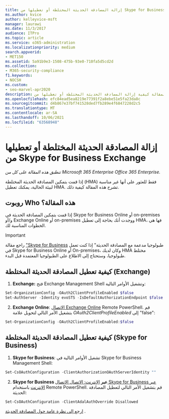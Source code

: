 ```yaml
---
title: إزالة المصادقة الحديثة المختلطة أو تعطيلها من Skype for Business Exchange
ms.author: kvice
author: kelleyvice-msft
manager: laurawi
ms.date: 11/3/2017
audience: ITPro
ms.topic: article
ms.service: o365-administration
ms.localizationpriority: medium
search.appverid:
- MET150
ms.assetid: 5a91b9e3-1508-475b-93e0-710fa5d5cd2d
ms.collection:
- M365-security-compliance
f1.keywords:
- NOCSH
ms.custom:
- seo-marvel-apr2020
description: تشرح هذه المقالة كيفية إزالة المصادقة الحديثة المختلطة أو تعطيلها من Skype for Business Exchange.
ms.openlocfilehash: efc84ead5ea8219e77391f2a8ebe51e5fa23da8c
ms.sourcegitcommit: d4b867e37bf741528ded7fb289e4f6847228d2c5
ms.translationtype: MT
ms.contentlocale: ar-SA
ms.lasthandoff: 10/06/2021
ms.locfileid: "63568948"
---
```

# <a name="removing-or-disabling-hybrid-modern-authentication-from-skype-for-business-and-exchange"></a>إزالة المصادقة الحديثة المختلطة أو تعطيلها من Skype for Business Exchange

*تنطبق هذه المقالة على كل من Microsoft 365 Enterprise Office 365 Enterprise.*

إذا قمت بتمكين المصادقة الحديثة المختلطة (HMA) فقط للعثور على أنها غير مناسبة لبيئة الحالية، يمكنك تعطيل HMA. تشرح هذه المقالة كيفية ذلك.
  
## <a name="who-is-this-article-for"></a>روبوت Who هذه المقالة؟

إذا قمت بتمكين المصادقة الحديثة في Skype for Business Online أو on-premises و/أو Exchange Online أو on-premises ووجدت أنك بحاجة إلى تعطيل HMA، فها هي الخطوات المناسبة لك.

> [!IMPORTANT]
> راجع مقالة ["Skype for Business](/skypeforbusiness/plan-your-deployment/modern-authentication/topologies-supported) طبولوجيا مدعمة مع المصادقة الحديثة" إذا كنت تعمل في Skype for Business Online أو On-premises، وكان لديك HMA مختلط طبولوجيا، وستحتاج إلى الاطلاع على الطبولوجيا المعتمدة قبل البدء.
  
## <a name="how-to-disable-hybrid-modern-authentication-exchange"></a>كيفية تعطيل المصادقة الحديثة المختلطة (Exchange)

1. **Exchange:** فتح Exchange Management Shell وتشغيل الأوامر التالية: 

```powershell
Set-OrganizationConfig -OAuth2ClientProfileEnabled $false
Set-AuthServer -Identity evoSTS -IsDefaultAuthorizationEndpoint $false
```

2. **Exchange Online**: [الاتصال Exchange Online](/powershell/exchange/connect-to-exchange-online-powershell) Remote PowerShell. قم بتشغيل الأمر التالي لتحويل علامة  *OAuth2ClientProfileEnabled*  إلى "false":

```powershell    
Set-OrganizationConfig -OAuth2ClientProfileEnabled:$false
```
    
## <a name="how-to-disable-hybrid-modern-authentication-skype-for-business"></a>كيفية تعطيل المصادقة الحديثة المختلطة (Skype for Business)

1. **Skype for Business**: تشغيل الأوامر التالية في Skype for Business Management Shell:

```powershell
Set-CsOAuthConfiguration -ClientAuthorizationOAuthServerIdentity ""
```

2. **Skype for Business عبر** [الإنترنت: الاتصال الاتصال Skype for Business عبر الإنترنت](manage-skype-for-business-online-with-microsoft-365-powershell.md) باستخدام Remote PowerShell. قم بتشغيل الأمر التالي لتعطيل المصادقة الحديثة:

```powershell    
Set-CsOAuthConfiguration -ClientAdalAuthOverride Disallowed
```

[ارجع إلى نظرة عامة حول المصادقة الحديثة](hybrid-modern-auth-overview.md) . 
